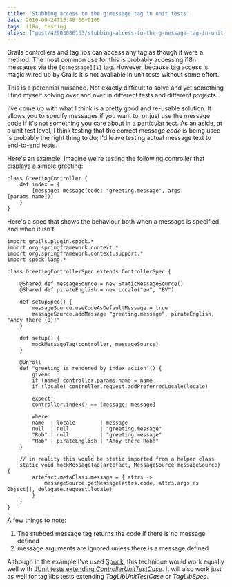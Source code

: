 ```yaml
---
title: 'Stubbing access to the g:message tag in unit tests'
date: 2010-09-24T13:48:00+0100
tags: i18n, testing
alias: ["post/42903086163/stubbing-access-to-the-g-message-tag-in-unit-tests/"]
---
```


Grails controllers and tag libs can access any tag as though it were a method. The most common use for this is probably accessing i18n messages via the `[g:message][1]` tag. However, because tag access is magic wired up by Grails it's not available in unit tests without some effort.

This is a perennial nuisance. Not exactly difficult to solve and yet something I find myself solving over and over in different tests and different projects.

I've come up with what I think is a pretty good and re-usable solution. It allows you to specify messages if you want to, or just use the message code if it's not something you care about in a particular test. As an aside, at a unit test level, I think testing that the correct message _code_ is being used is probably the right thing to do; I'd leave testing actual message text to end-to-end tests.

<!-- more -->

Here's an example. Imagine we're testing the following controller that displays a simple greeting:

    class GreetingController {
        def index = {
            [message: message(code: "greeting.message", args: [params.name])]
        }
    }

Here's a spec that shows the behaviour both when a message is specified and when it isn't:

    import grails.plugin.spock.*
    import org.springframework.context.*
    import org.springframework.context.support.*
    import spock.lang.*

    class GreetingControllerSpec extends ControllerSpec {

        @Shared def messageSource = new StaticMessageSource()
        @Shared def pirateEnglish = new Locale("en", "BV")

        def setupSpec() {
            messageSource.useCodeAsDefaultMessage = true
            messageSource.addMessage "greeting.message", pirateEnglish, "Ahoy there {0}!"
        }

        def setup() {
            mockMessageTag(controller, messageSource)
        }

        @Unroll
        def "greeting is rendered by index action"() {
            given:
            if (name) controller.params.name = name
            if (locale) controller.request.addPreferredLocale(locale)

            expect:
            controller.index() == [message: message]

            where:
            name  | locale        | message
            null  | null          | "greeting.message"
            "Rob" | null          | "greeting.message"
            "Rob" | pirateEnglish | "Ahoy there Rob!"
        }

        // in reality this would be static imported from a helper class
        static void mockMessageTag(artefact, MessageSource messageSource) {
            artefact.metaClass.message = { attrs ->
                messageSource.getMessage(attrs.code, attrs.args as Object[], delegate.request.locale)
            }
        }
    }

A few things to note:

1. The stubbed message tag returns the code if there is no message defined
2. message arguments are ignored unless there is a message defined

Although in the example I've used [Spock][2], this technique would work equally well with [JUnit tests extending _ControllerUnitTestCase_][3]. It will also work just as well for tag libs tests extending _TagLibUnitTestCase_ or _TagLibSpec_.

[1]: http://grails.org/doc/latest/ref/Tags/message.html
[2]: http://spockframework.org/
[3]: http://grails.org/doc/latest/guide/9.%20Testing.html#9.1%20Unit%20Testing

